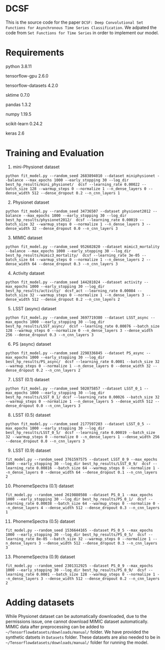 # DCSF
This is the source code for the paper ``DCSF: Deep Convolutional Set Functions for Asynchronous Time Series Classification``. We adpated the code from ``Set Functions for Time Series`` in order to implement our model.

# Requirements
python                    3.8.11

tensorflow-gpu            2.6.0

tensorflow-datasets       4.2.0

sktime                    0.7.0

pandas                    1.3.2

numpy                     1.19.5

scikit-learn              0.24.2

keras		              2.6


# Training and Evaluation
1. mini-Physionet dataset

```
python fit_model.py --random_seed 2683894010 --dataset miniphysionet --balance --max_epochs 1000 --early_stopping 30 --log_dir best_hp_results/mini_physionet/  dcsf --learning_rate 0.00022 --batch_size 128 --warmup_steps 0 --normalize 1 --n_dense_layers 0 --dense_width 512 --dense_dropout 0.2 --n_cnn_layers 1
```

2. Physionet dataset

```
python fit_model.py --random_seed 34736507 --dataset physionet2012 --balance --max_epochs 1000 --early_stopping 30 --log_dir best_hp_results/physionet2012/  dcsf --learning_rate 0.00019 --batch_size 32 --warmup_steps 0 --normalize 1 --n_dense_layers 3 --dense_width 32 --dense_dropout 0.0 --n_cnn_layers 3 
```

3. MIMIC dataset

```
python fit_model.py --random_seed 952602820 --dataset mimic3_mortality --balance --max_epochs 1000 --early_stopping 30 --log_dir best_hp_results/mimic3_mortality/  dcsf --learning_rate 3e-05 --batch_size 64 --warmup_steps 0 --normalize 1 --n_dense_layers 2 --dense_width 64 --dense_dropout 0.3 --n_cnn_layers 3
```

4. Activity dataset

```
python fit_model.py --random_seed 144281024 --dataset activity --max_epochs 1000 --early_stopping 30 --log_dir best_hp_results/activity/  dcsf_act --learning_rate 0.00084 --batch_size 32 --warmup_steps 0 --normalize 1 --n_dense_layers 3 --dense_width 512 --dense_dropout 0.2 --n_cnn_layers 2
```

5. LSST (async) dataset

```
python fit_model.py --random_seed 3697719380 --dataset LSST_async --max_epochs 1000 --early_stopping 30 --log_dir best_hp_results/LSST_async/  dcsf --learning_rate 0.00076 --batch_size 128 --warmup_steps 0 --normalize 0 --n_dense_layers 3 --dense_width 256 --dense_dropout 0.3 --n_cnn_layers 3
```

6. PS (async) dataset

```
python fit_model.py --random_seed 2298336845 --dataset PS_async --max_epochs 1000 --early_stopping 30 --log_dir best_hp_results/PS_async/  dcsf --learning_rate 0.0001 --batch_size 32 --warmup_steps 0 --normalize 1 --n_dense_layers 0 --dense_width 32 --dense_dropout 0.2 --n_cnn_layers 2 
```

7. LSST (0.1) dataset

```
python fit_model.py --random_seed 502075857 --dataset LSST_0_1 --max_epochs 1000 --early_stopping 30 --log_dir best_hp_results/LSST_0_1/ dcsf --learning_rate 0.00026 --batch_size 32 --warmup_steps 0 --normalize 1 --n_dense_layers 5 --dense_width 512 --dense_dropout 0.0 --n_cnn_layers 3 
```
8. LSST (0.5) dataset

```
python fit_model.py --random_seed 2177597203 --dataset LSST_0_5 --max_epochs 1000 --early_stopping 30 --log_dir best_hp_results/LSST_0_5/  dcsf --learning_rate 0.00019 --batch_size 32 --warmup_steps 0 --normalize 0 --n_dense_layers 1 --dense_width 256 --dense_dropout 0.0 --n_cnn_layers 3 

```

9. LSST (0.9) dataset

```
fit_model.py --random_seed 3761597575 --dataset LSST_0_9 --max_epochs 1000 --early_stopping 30 --log_dir best_hp_results/LSST_0_9/  dcsf --learning_rate 0.00816 --batch_size 64 --warmup_steps 0 --normalize 1 --n_dense_layers 0 --dense_width 64 --dense_dropout 0.1 --n_cnn_layers 2 
```

10. PhonemeSpectra (0.1) dataset

```
fit_model.py --random_seed 2619880508 --dataset PS_0_1 --max_epochs 1000 --early_stopping 30 --log_dir best_hp_results/PS_0_1/  dcsf --learning_rate 0.00038 --batch_size 64 --warmup_steps 0 --normalize 0 --n_dense_layers 4 --dense_width 512 --dense_dropout 0.3 --n_cnn_layers 1
```

11. PhonemeSpectra (0.5) dataset

```
fit_model.py --random_seed 1536644165 --dataset PS_0_5 --max_epochs 1000 --early_stopping 30 --log_dir best_hp_results/PS_0_5/  dcsf --learning_rate 8e-05 --batch_size 32 --warmup_steps 0 --normalize 1 --n_dense_layers 3 --dense_width 512 --dense_dropout 0.3 --n_cnn_layers 3 
```

13. PhonemeSpectra (0.9) dataset

```
fit_model.py --random_seed 2301312925 --dataset PS_0_9 --max_epochs 1000 --early_stopping 30 --log_dir best_hp_results/PS_0_9/  dcsf --learning_rate 0.0001 --batch_size 128 --warmup_steps 0 --normalize 1 --n_dense_layers 3 --dense_width 512 --dense_dropout 0.2 --n_cnn_layers 2 
```

# Adding datasets

While Physionet dataset can be automatically downloaded, due to the permissions issue, one cannot download MIMIC dataset automatically. MIMIC data after preprocessing can be added to ``~/Tensorflowdatasets/downloads/manual/`` folder. We have provided the synthetic datsets in ``Datasets`` folder. These datasets are also needed to be in ``~/Tensorflowdatasets/downloads/manual/`` folder for running the model.
